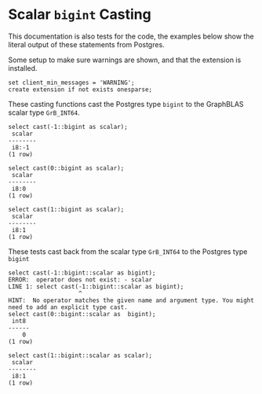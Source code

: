 # Scalar `bigint` Casting

This documentation is also tests for the code, the examples below
show the literal output of these statements from Postgres.

Some setup to make sure warnings are shown, and that the extension
is installed.
``` postgres-console
set client_min_messages = 'WARNING';
create extension if not exists onesparse;
```
These casting functions cast the Postgres type `bigint` to the
GraphBLAS scalar type `GrB_INT64`.
``` postgres-console
select cast(-1::bigint as scalar);
 scalar 
--------
 i8:-1
(1 row)

select cast(0::bigint as scalar);
 scalar 
--------
 i8:0
(1 row)

select cast(1::bigint as scalar);
 scalar 
--------
 i8:1
(1 row)

```
These tests cast back from the scalar type `GrB_INT64` to the
Postgres type `bigint`
``` postgres-console
select cast(-1::bigint::scalar as bigint);
ERROR:  operator does not exist: - scalar
LINE 1: select cast(-1::bigint::scalar as bigint);
                    ^
HINT:  No operator matches the given name and argument type. You might need to add an explicit type cast.
select cast(0::bigint::scalar as  bigint);
 int8 
------
    0
(1 row)

select cast(1::bigint::scalar as scalar);
 scalar 
--------
 i8:1
(1 row)

```